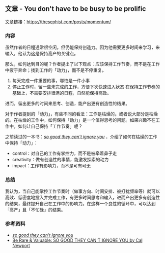 ## 文章 - You don't have to be busy to be prolific

文章链接：https://thesephist.com/posts/momentum/

### 内容
虽然作者的日程通常很空闲，但仍能保持创造力。因为他需要更多时间来学习，来输入，他认为这是保持高产的关键点。

那么，如何达到目的呢？作者提出了以下观点：应该保持工作节奏，而不是在工作中疲于奔命；找到工作的「动力」，而不是不停重复。
1. 每天完成一件重要的事，哪怕是一件小事
2. 停止工作时，留一些未完成的工作，方便下次快速进入状态
在保持工作节奏的基础上，不需要安排很满的日程，自然能保持高效。

进而，留出更多的时间来思考、创造，能产出更有创造性的结果。


对于作者提到的「动力」，有些不同的看法：工作是枯燥的，或者说大部分是枯燥的。在枯燥的工作中，如何保持「动力」是一个值得思考的问题。如果兴趣不在工作中，如何让自己保持「工作节奏」呢？

之前读过的一本书：*[so good they can't ignore you](https://www.goodreads.com/book/show/13525945-so-good-they-can-t-ignore-you?ac=1&from_search=true&qid=YDE6ZyDnYA&rank=1)* ，介绍了如何在枯燥的工作中保持「动力」：

- control：对自己的工作有掌控力，而不是被牵着鼻子走
- creativity：做有创造性的事情，能激发探索的动力
- impact：工作有影响力，而不是可有可无

### 总结
我认为，当自己能掌控工作节奏时（做事方向、时间安排、被打扰频率等）就可以高效、低密度地投入并完成工作，有更多时间思考和输入，进而产出更多有创造性的结果，最终提升自己在工作中的影响力。在这样一个良性的循环中，可以达到「高产」且「不忙碌」的结果。


### 参考资料

- *[so good they can't ignore you](https://www.goodreads.com/book/show/13525945-so-good-they-can-t-ignore-you?ac=1&from_search=true&qid=YDE6ZyDnYA&rank=1)*
- [Be Rare & Valuable: SO GOOD THEY CAN'T IGNORE YOU by Cal Newport](https://www.youtube.com/watch?v=DFjTD8v7xuw&t=131s&ab_channel=ProductivityGame)
